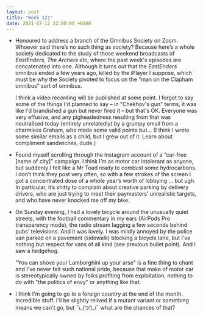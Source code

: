 ```yaml
---
layout: post
title: "Week 121"
date: 2021-07-12 22:00:00 +0100
---
```


- Honoured to address a branch of the Omnibus Society on Zoom.
  Whoever said there’s no such thing as society?
  Because here’s a whole society dedicated to the study of those weekend broadcasts of <cite>EastEnders</cite>,
  <cite>The Archers</cite> etc, where the past week's episodes are concatenated into one.
  Although it turns out that the <cite>EastEnders</cite> omnibus ended a few years ago,
  killed by the iPlayer I suppose,
  which must be why the Society pivoted to focus on the “man on the Clapham omnibus” sort of omnibus.

  I think a video recording will be published at some point.
  I forgot to say some of the things I'd planned to say
  – in "Chekhov's gun" terms, it was like I'd brandished a gun but never fired it
  – but that's OK.
  Everyone was very effusive,
  and any pigheadedness resulting from that was neutralised today (entirely unrelatedly) by a grumpy email from a charmless Graham, who made some valid points but... (I think I wrote some similar emails as a child, but I grew out of it. Learn about compliment sandwiches, dude.) 

- Found myself scrolling through the Instagram account of a “car-free [name of city]” campaign.
  I think I’m as motor car intolerant as anyone, but suddenly I felt like a Mr Toad ready to combust some hydrocarbons.
  I don’t think they post very often,
  so with a few strokes of the screen I got a concentrated dose of a whole year’s worth of lobbying … but ugh.
  In particular, it’s shitty to complain about creative parking by delivery drivers,
  who are just trying to meet their paymasters’ unrealistic targets,
  and who have never knocked me off my bike.

- On Sunday evening, I had a lovely bicycle around the unusually quiet streets,
  with the football commentary in my ears (AirPods Pro transparency mode),
  the radio stream lagging a few seconds behind pubs’ televisions.
  And it was lovely.
  I was mildly annoyed by the police van parked on a pavement (sidewalk) blocking a bicycle lane,
  but I've nothing but respect for vans of all kind (see previous bullet point).
  And I saw a hedgehog.

  "You can shove your Lamborghini up your arse" is a fine thing to chant and I've never felt such national pride,
  because that make of motor car is stereotypically owned by folks profiting from exploitation, nothing to do with "the politics of envy" or anything like that.

- I think I'm going to go to a foreign country at the end of the month.
  Incredible stuff. 
  I'll be slightly relived if a mutant variant or something means we can't go, but ¯\\\_(ツ)\_/¯ what are the chances of that?
